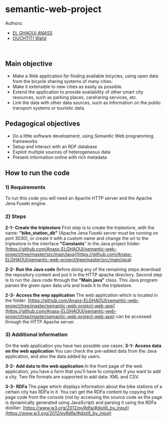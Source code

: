 # semantic-web-project
Authors: 
<ul>
  <li>
		<a href="https://www.linkedin.com/in/anas-el-ghaoui-690326115/">EL GHAOUI ANASS</a>
	</li>
	<li>
		<a href="https://www.linkedin.com/in/walid-ouchtiti/">OUCHTITI Walid</a>
	</li>
</ul>
<br>

## Main objective

  - Make a Web application for finding available bicycles, using open data from the bicycle sharing systems of many cities.
  - Make it extensible to new cities as easily as possible.
  - Extend the application to provide availability of other smart city resources, such as parking places, carsharing services, etc.
  - Link the data with other data sources, such as information on the public transport systems or touristic data.

## Pedagogical objectives

  - Do a little software development, using Semantic Web programming frameworks
  - Setup and interact with an RDF database
  - Exploit multiple sources of heterogeneous data
  - Present information online with rich metadata

## How to run the code
### 1) Requirements
To run this code you will need an Apache HTTP server and the Apache Jena Fuseki engine.

### 2) Steps

**2-1- Create the triplestore**
First step is to create the triplestore, with the name: **"bike_station_db"** (Apache Jena Fuseki server must be running on port 3030), or create it with a custom name and change the url to the triplestore in the interface **"Constants**" in the Java project folder: [https://github.com/Anass-ELGHAOUI/semantic-web-project/tree/master/src/main/java](https://github.com/Anass-ELGHAOUI/semantic-web-project/tree/master/src/main/java)

**2-2- Run the Java code**
Before doing any of the remaining steps download the repository content and put it in the HTTP apache directory.
Second step is to run the Java code through the **"Main.java"** class. This Java program parses the given open data urls and loads it to the triplestore.

**2-3- Access the wep application**
The web application which is located in the folder: [https://github.com/Anass-ELGHAOUI/semantic-web-project/tree/master/semantic-web-project-web-app](https://github.com/Anass-ELGHAOUI/semantic-web-project/tree/master/semantic-web-project-web-app) can be accessed through the HTTP Apache server.

### 3) Additional information
On the web application you have two possible use cases:
**3-1- Access data on the web application**
You can check the pre-added data from the Java application, and also the data added by users.

**3-2- Add data to the web application**
In the front page of the web application, you have a form that you'll have to complete if you want to add a city.
Two file formats are supported to add data: XML and CSV.

**3-3- RDFa**
The page which displays information about the bike stations of a certain city has RDFa in it. You can get the RDFa content by copying the page code from the console (not by accessing the source code as the page is dynamically generated using JavaScript) and parsing it using the RDFa distiller: [https://www.w3.org/2012/pyRdfa/#distill_by_input](https://www.w3.org/2012/pyRdfa/#distill_by_input)
